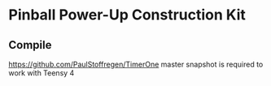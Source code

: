 # Pinball Power-Up Construction Kit


## Compile
https://github.com/PaulStoffregen/TimerOne master snapshot is required to work with Teensy 4